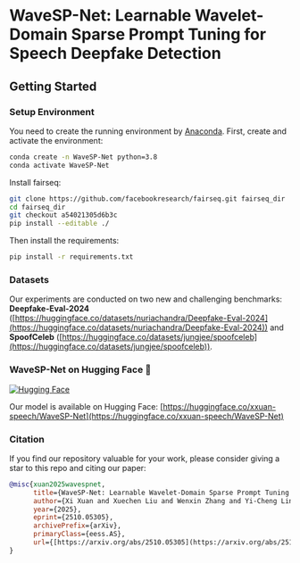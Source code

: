 # WaveSP-Net: Learnable Wavelet-Domain Sparse Prompt Tuning for Speech Deepfake Detection

## Getting Started
### Setup Environment
You need to create the running environment by [Anaconda](https://www.anaconda.com/).
First, create and activate the environment:

```bash
conda create -n WaveSP-Net python=3.8
conda activate WaveSP-Net
```

Install fairseq:

```bash
git clone https://github.com/facebookresearch/fairseq.git fairseq_dir
cd fairseq_dir
git checkout a54021305d6b3c
pip install --editable ./
```

Then install the requirements:

```bash
pip install -r requirements.txt
```

### Datasets

Our experiments are conducted on two new and challenging benchmarks:  
**Deepfake-Eval-2024** ([https://huggingface.co/datasets/nuriachandra/Deepfake-Eval-2024](https://huggingface.co/datasets/nuriachandra/Deepfake-Eval-2024)) and  
**SpoofCeleb** ([https://huggingface.co/datasets/jungjee/spoofceleb](https://huggingface.co/datasets/jungjee/spoofceleb)).


### WaveSP-Net on Hugging Face 🤗
[![Hugging Face](https://img.shields.io/badge/%F0%9F%A4%97%20Hugging%20Face-Models-blue)](https://huggingface.co/xxuan-speech/WaveSP-Net)

Our model is available on Hugging Face: [https://huggingface.co/xxuan-speech/WaveSP-Net](https://huggingface.co/xxuan-speech/WaveSP-Net)


### Citation

If you find our repository valuable for your work, please consider giving a star to this repo and citing our paper:

```bibtex
@misc{xuan2025wavespnet,
      title={WaveSP-Net: Learnable Wavelet-Domain Sparse Prompt Tuning for Speech Deepfake Detection},
      author={Xi Xuan and Xuechen Liu and Wenxin Zhang and Yi-Cheng Lin and Xiaojian Lin and Tomi Kinnunen},
      year={2025},
      eprint={2510.05305},
      archivePrefix={arXiv},
      primaryClass={eess.AS},
      url={[https://arxiv.org/abs/2510.05305](https://arxiv.org/abs/2510.05305)},
}
